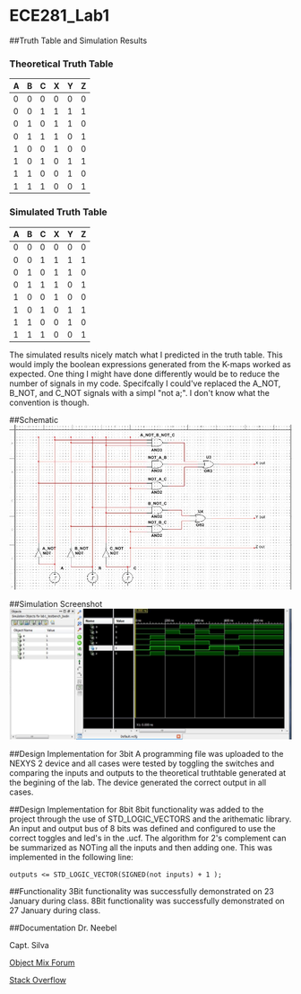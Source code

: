 ECE281_Lab1
===========

##Truth Table and Simulation Results

### Theoretical Truth Table

| A | B | C | X | Y | Z |
|---|---|---|---|---|---|
| 0 | 0 | 0 | 0 | 0 | 0 |
| 0 | 0 | 1 | 1 | 1 | 1 |
| 0 | 1 | 0 | 1 | 1 | 0 |
| 0 | 1 | 1 | 1 | 0 | 1 |
| 1 | 0 | 0 | 1 | 0 | 0 |
| 1 | 0 | 1 | 0 | 1 | 1 |
| 1 | 1 | 0 | 0 | 1 | 0 |
| 1 | 1 | 1 | 0 | 0 | 1 |

### Simulated Truth Table

| A | B | C | X | Y | Z |
|---|---|---|---|---|---|
| 0 | 0 | 0 | 0 | 0 | 0 |
| 0 | 0 | 1 | 1 | 1 | 1 |
| 0 | 1 | 0 | 1 | 1 | 0 |
| 0 | 1 | 1 | 1 | 0 | 1 |
| 1 | 0 | 0 | 1 | 0 | 0 |
| 1 | 0 | 1 | 0 | 1 | 1 |
| 1 | 1 | 0 | 0 | 1 | 0 |
| 1 | 1 | 1 | 0 | 0 | 1 |

The simulated results nicely match what I predicted in the truth table.
This would imply the boolean expressions generated from the K-maps 
worked as expected. One thing I might have done differently would be
to reduce the number of signals in my code. Specifcally I could've replaced
the A_NOT, B_NOT, and C_NOT signals with a simpl "not a;". I don't know
what the convention is though. 

##Schematic
![alt text]( lab_1_schematic.JPG "A pretty little diagram")

##Simulation Screenshot
![alt text]( testbench.JPG "testbench results")

##Design Implementation for 3bit
A programming file was uploaded to the NEXYS 2 device and all cases were tested
by toggling the switches and comparing the inputs and outputs to the theoretical
truthtable generated at the begining of the lab. The device generated the 
correct output in all cases. 

##Design Implementation for 8bit
8bit functionality was added to the project through the use of STD_LOGIC_VECTORS and
the arithematic library. An input and output bus of 8 bits was defined and configured
to use the correct toggles and led's in the .ucf. The algorithm for 2's complement can be
summarized as NOTing all the inputs and then adding one. This was implemented in the 
following line: 

    outputs <= STD_LOGIC_VECTOR(SIGNED(not inputs) + 1 );
    
##Functionality
3Bit functionality was successfully demonstrated on 23 January during class. 
8Bit functionality was successfully demonstrated on 27 January during class. 
    
##Documentation 
Dr. Neebel

Capt. Silva

[Object Mix Forum](http://objectmix.com/vhdl/190708-how-do-perform-std_logic_vector-addition-using-ieee-numeric_std.html)

[Stack Overflow](http://stackoverflow.com/questions/15336875/vhdl-std-logic-vector-indexing-with-downto)
    
